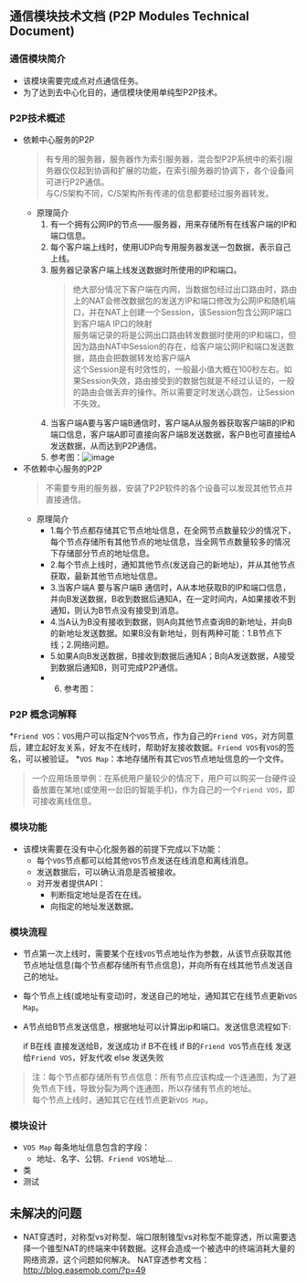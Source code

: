 ## 通信模块技术文档 (P2P Modules Technical Document)

### 通信模块简介
* 该模块需要完成点对点通信任务。
* 为了达到去中心化目的，通信模块使用单纯型P2P技术。

### P2P技术概述
* 依赖中心服务的P2P
    >有专用的服务器，服务器作为索引服务器，混合型P2P系统中的索引服务器仅仅起到协调和扩展的功能，在索引服务器的协调下，各个设备间可进行P2P通信。</br>
    与C/S架构不同，C/S架构所有传递的信息都要经过服务器转发。
    * 原理简介
        1. 有一个拥有公网IP的节点——服务器，用来存储所有在线客户端的IP和端口信息。
        2. 每个客户端上线时，使用UDP向专用服务器发送一包数据，表示自己上线。
        3. 服务器记录客户端上线发送数据时所使用的IP和端口。
            >绝大部分情况下客户端在内网，当数据包经过出口路由时，路由上的NAT会修改数据包的发送方IP和端口修改为公网IP和随机端口，并在NAT上创建一个Session，该Session包含公网IP端口到客户端A IP口的映射</br>
            服务端记录的将是公网出口路由转发数据时使用的IP和端口，但因为路由NAT中Session的存在，给客户端公网IP和端口发送数据，路由会把数据转发给客户端A</br>
            这个Session是有时效性的，一般最小值大概在100秒左右。如果Session失效，路由接受到的数据包就是不经过认证的，一般的路由会做丢弃的操作。所以需要定时发送心跳包，让Session不失效。
        4. 当客户端A要与客户端B通信时，客户端A从服务器获取客户端B的IP和端口信息，客户端A即可直接向客户端B发送数据，客户B也可直接给A发送数据，从而达到P2P通信。
        5. 参考图：![image](https://raw.githubusercontent.com/freemanpeng/VOS/master/images/Mixedp2p.png)
* 不依赖中心服务的P2P
    >不需要专用的服务器，安装了P2P软件的各个设备可以发现其他节点并直接通信。
    * 原理简介
        * 1.每个节点都存储其它节点地址信息，在全网节点数量较少的情况下，每个节点存储所有其他节点的地址信息，当全网节点数量较多的情况下存储部分节点的地址信息。
        * 2.每个节点上线时，通知其他节点(发送自己的新地址)，并从其他节点获取，最新其他节点地址信息。
        * 3.当客户端A 要与客户端B 通信时，A从本地获取B的IP和端口信息，并向B发送数据，B收到数据后通知A，在一定时间内，A如果接收不到通知，则认为B节点没有接受到消息。
        * 4.当A认为B没有接收到数据，则A向其他节点查询B的新地址，并向B的新地址发送数据。如果B没有新地址，则有两种可能：1.B节点下线；2.网络问题。
        * 5.如果A向B发送数据，B接收到数据后通知A；B向A发送数据，A接受到数据后通知B，则可完成P2P通信。
        * 6. 参考图：
            
### P2P 概念词解释
*`Friend VOS`：`VOS`用户可以指定N个`VOS`节点，作为自己的`Friend VOS`，对方同意后，建立起好友关系，好友不在线时，帮助好友接收数据。`Friend VOS`有`VOS`的签名，可以被验证。
*`VOS Map`：本地存储所有其它`VOS`节点地址信息的一个文件。
>一个应用场景举例：在系统用户量较少的情况下，用户可以购买一台硬件设备放置在某地(或使用一台旧的智能手机)，作为自己的一个`Friend VOS`，即可接收离线信息。

### 模块功能
* 该模块需要在没有中心化服务器的前提下完成以下功能：
    * 每个`VOS`节点都可以给其他`VOS`节点发送在线消息和离线消息。
    * 发送数据后，可以确认消息是否被接收。
    * 对开发者提供API：
        * 判断指定地址是否在在线。
        * 向指定的地址发送数据。

### 模块流程
* 节点第一次上线时，需要某个在线`VOS`节点地址作为参数，从该节点获取其他节点地址信息(每个节点都存储所有节点信息)，并向所有在线其他节点发送自己的地址。
* 每个节点上线(或地址有变动)时，发送自己的地址，通知其它在线节点更新`VOS Map`。
* A节点给B节点发送信息，根据地址可以计算出ip和端口。发送信息流程如下:</br>


    if B在线
        直接发送给B，发送成功
    if B不在线
        if B的`Friend VOS`节点在线
            发送给`Friend VOS`，好友代收
        else
            发送失败
>注：每个节点都存储所有节点信息：所有节点应该构成一个连通图，为了避免节点下线，导致分裂为两个连通图，所以存储有节点的地址。</br>
    每个节点上线时，通知其它在线节点更新`VOS Map`。</br>
### 模块设计
* `VOS Map` 每条地址信息包含的字段：
    * 地址、名字、公钥、`Friend VOS`地址...
* 类
* 测试

## 未解决的问题
* NAT穿透时，对称型vs对称型、端口限制锥型vs对称型不能穿透，所以需要选择一个锥型NAT的终端来中转数据。这样会造成一个被选中的终端消耗大量的网络资源，这个问题如何解决。
  NAT穿透参考文档：http://blog.easemob.com/?p=49